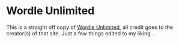 # Wordle Unlimited

This is a straight off copy of [Wordle Unlimited](https://www.wordleunlimited.com/), all credit goes to the creator(s) of that site. Just a few things edited to my liking...